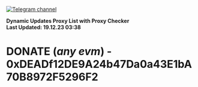 [![Telegram channel](https://img.shields.io/endpoint?url=https://runkit.io/damiankrawczyk/telegram-badge/branches/master?url=https://t.me/n4z4v0d)](https://t.me/n4z4v0d) 

**Dynamic Updates Proxy List with Proxy Checker**  
**Last Updated: 19.12.23 03:38**

# DONATE (_any evm_) - 0xDEADf12DE9A24b47Da0a43E1bA70B8972F5296F2

